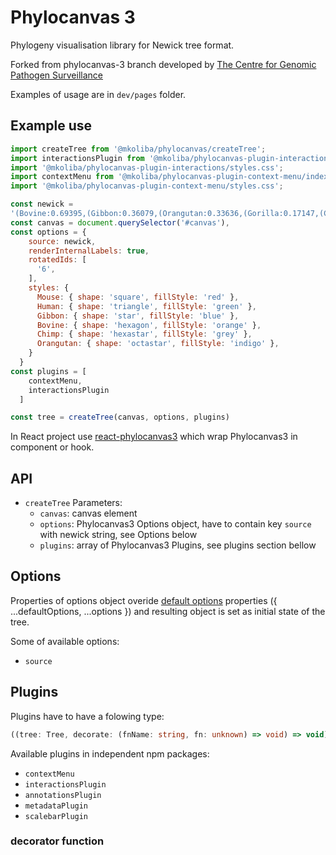 # Phylocanvas 3 
Phylogeny visualisation library for Newick tree format.

Forked from phylocanvas-3 branch developed by [The Centre for Genomic Pathogen Surveillance](https://www.pathogensurveillance.net/)

Examples of usage are in `dev/pages` folder.

## Example use
```javascript
import createTree from '@mkoliba/phylocanvas/createTree';
import interactionsPlugin from '@mkoliba/phylocanvas-plugin-interactions/index';
import '@mkoliba/phylocanvas-plugin-interactions/styles.css';
import contextMenu from '@mkoliba/phylocanvas-plugin-context-menu/index';
import '@mkoliba/phylocanvas-plugin-context-menu/styles.css';

const newick =
'(Bovine:0.69395,(Gibbon:0.36079,(Orangutan:0.33636,(Gorilla:0.17147,(Chimp:0.19268,Human:0.11927):0.08386):0.06124):0.15057):0.54939,Mouse:1.2146);'
const canvas = document.querySelector('#canvas'),
const options = {
    source: newick,
    renderInternalLabels: true,
    rotatedIds: [
      '6',
    ],
    styles: {
      Mouse: { shape: 'square', fillStyle: 'red' },
      Human: { shape: 'triangle', fillStyle: 'green' },
      Gibbon: { shape: 'star', fillStyle: 'blue' },
      Bovine: { shape: 'hexagon', fillStyle: 'orange' },
      Chimp: { shape: 'hexastar', fillStyle: 'grey' },
      Orangutan: { shape: 'octastar', fillStyle: 'indigo' },
    }
  }
const plugins = [
    contextMenu,
    interactionsPlugin
  ]

const tree = createTree(canvas, options, plugins)
```

In React project use [react-phylocanvas3](https://github.com/mkoliba/react-phylocanvas3) which wrap Phylocanvas3 in component or hook.

## API
- `createTree` 
Parameters:
  - `canvas`: canvas element
  - `options`: Phylocanvas3  Options object, have to contain key `source` with newick string, see Options below
  - `plugins`: array of Phylocanvas3 Plugins, see plugins section bellow

## Options
Properties of options object overide [default options]() properties ({ ...defaultOptions, ...options }) and resulting object is set as initial state of the tree.

Some of available options:
- `source`

## Plugins
Plugins have to have a folowing type:
```typescript
((tree: Tree, decorate: (fnName: string, fn: unknown) => void) => void)[];
```

Available plugins in independent npm packages:
- `contextMenu`
- `interactionsPlugin`
- `annotationsPlugin`
- `metadataPlugin`
- `scalebarPlugin`

### decorator function
